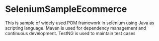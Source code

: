 # SeleniumSampleEcommerce
This is sample of widely used POM framework in selenium using Java as scripting language. Maven is used for dependency management and continuous development. TestNG is used to maintain test cases
